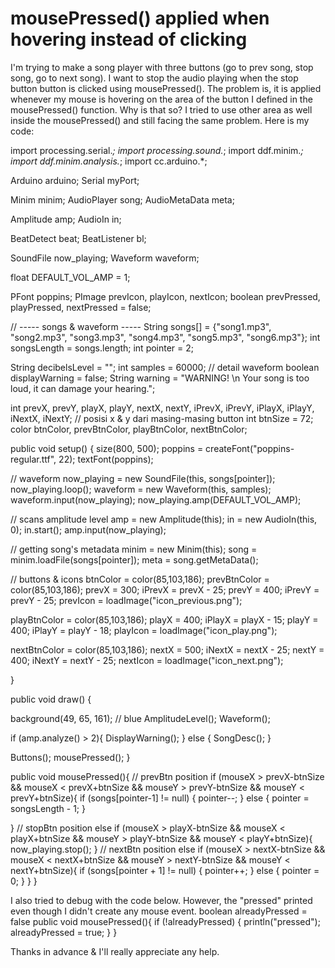 
# mousePressed() applied when hovering instead of clicking

I'm trying to make a song player with three buttons (go to prev song, stop song, go to next song). I want to stop the audio playing when the stop button button is clicked using mousePressed().
The problem is, it is applied whenever my mouse is hovering on the area of the button I defined in the mousePressed() function. Why is that so? I tried to use other area as well inside the mousePressed() and still facing the same problem.
Here is my code:

import processing.serial.*;
import processing.sound.*;
import ddf.minim.*;
import ddf.minim.analysis.*;
import cc.arduino.*;

Arduino arduino;
Serial myPort;

Minim minim;
AudioPlayer song;
AudioMetaData meta;

Amplitude amp;
AudioIn in;

BeatDetect beat;
BeatListener bl;

SoundFile now_playing;
Waveform waveform;

float DEFAULT_VOL_AMP = 1;


PFont poppins;
PImage prevIcon, playIcon, nextIcon;
boolean prevPressed, playPressed, nextPressed = false;

// ----- songs & waveform -----
String songs[] = {"song1.mp3",
                  "song2.mp3", 
                  "song3.mp3", 
                  "song4.mp3", 
                  "song5.mp3", 
                  "song6.mp3"};
int songsLength = songs.length;
int pointer = 2;

String decibelsLevel = "";
int samples = 60000; // detail waveform
boolean displayWarning = false;
String warning = "WARNING! \n Your song is too loud, it can damage your hearing.";

int prevX, prevY, playX, playY, nextX, nextY, iPrevX, iPrevY, iPlayX, iPlayY, iNextX, iNextY; // posisi x & y dari masing-masing button
int btnSize = 72;
color btnColor, prevBtnColor, playBtnColor, nextBtnColor;


public void setup() {
  size(800, 500);
  poppins = createFont("poppins-regular.ttf", 22);
  textFont(poppins);

  // waveform
  now_playing = new SoundFile(this, songs[pointer]);
  now_playing.loop();
  waveform = new Waveform(this, samples);
  waveform.input(now_playing);
  now_playing.amp(DEFAULT_VOL_AMP);
  
  // scans amplitude level
  amp = new Amplitude(this); in = new AudioIn(this, 0);
  in.start();
  amp.input(now_playing);
  
  // getting song's metadata
  minim = new Minim(this);
  song = minim.loadFile(songs[pointer]);
  meta = song.getMetaData();
  
  // buttons & icons
  btnColor = color(85,103,186);
  prevBtnColor = color(85,103,186);
  prevX = 300; iPrevX = prevX - 25;
  prevY = 400; iPrevY = prevY - 25;
  prevIcon = loadImage("icon_previous.png");
  
  playBtnColor = color(85,103,186); 
  playX = 400; iPlayX = playX - 15;
  playY = 400; iPlayY = playY - 18;
  playIcon = loadImage("icon_play.png");

  
  nextBtnColor = color(85,103,186);
  nextX = 500; iNextX = nextX - 25;
  nextY = 400; iNextY = nextY - 25;
  nextIcon = loadImage("icon_next.png");

}

public void draw() {

  background(49, 65, 161); // blue 
  AmplitudeLevel();
  Waveform();
  
  if (amp.analyze() > 2){
    DisplayWarning();
  }
  else {
    SongDesc();
  }
  
  Buttons();
 mousePressed();
}

public void mousePressed(){
  // prevBtn position
  if (mouseX > prevX-btnSize && mouseX < prevX+btnSize && mouseY > prevY-btnSize && mouseY < prevY+btnSize){
    if (songs[pointer-1] != null) {
      pointer--;
    }
    else {
      pointer = songsLength - 1;
    }
      
  }
  // stopBtn position
  else if (mouseX > playX-btnSize && mouseX < playX+btnSize && mouseY > playY-btnSize && mouseY < playY+btnSize){
    now_playing.stop();
  }
  // nextBtn position
  else if (mouseX > nextX-btnSize && mouseX < nextX+btnSize && mouseY > nextY-btnSize && mouseY < nextY+btnSize){
    if (songs[pointer + 1] != null) {
      pointer++;
    }
    else {
      pointer = 0;
    }
  }
}



I also tried to debug with the code below. However, the "pressed" printed even though I didn't create any mouse event.
boolean alreadyPressed = false
public void mousePressed(){
  if (!alreadyPressed) {
    println("pressed");
    alreadyPressed = true;
  }
}

Thanks in advance & I'll really appreciate any help.

        